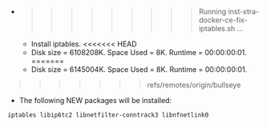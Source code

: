 * >>>>>>>>> Running inst-xtra-docker-ce-fix-iptables.sh ...
  * Install iptables.
<<<<<<< HEAD
  * Disk size = 6108208K. Space Used = 8K. Runtime = 00:00:00:01.
=======
  * Disk size = 6145004K. Space Used = 8K. Runtime = 00:00:00:01.
>>>>>>> refs/remotes/origin/bullseye
  * The following NEW packages will be installed:
  ```bash
iptables libip6tc2 libnetfilter-conntrack3 libnfnetlink0
  ```
